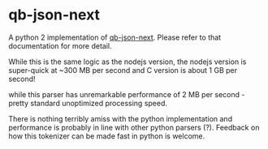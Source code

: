 # qb-json-next

A python 2 implementation of [qb-json-next](https://github.com/quicbit-js/qb-json-next). Please refer to
that documentation for more detail.

While this is the same logic as the nodejs version, the nodejs version is super-quick at ~300 MB per second
and C version is about 1 GB per second! 

while this parser has unremarkable performance of 2 MB per second - pretty standard unoptimized processing speed.

There is nothing terribly amiss with the python implementation and performance is probably in line
with other python parsers (?). Feedback on how this tokenizer can be made fast in python is welcome.
